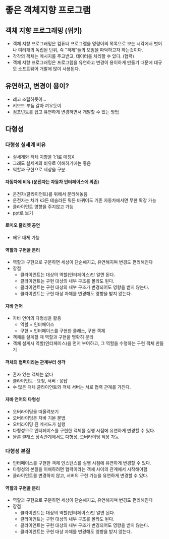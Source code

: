 # 좋은 객체지향 프로그램

## 객체 지향 프로그래밍 (위키)
- 객체 지향 프로그래밍은 컴퓨터 프로그램을 명령어의 목록으로 보는 시각에서 벗어나 여러개의 독립된 단위, 즉 "객체"들의 모임을 파악하고자 하는것이다.
- 각각의 객체는 메시지를 주고받고, 데이터를 처리할 수 있다. (협력)
- 객체 지향 프로그래밍은 프로그램을 유연하고 변경이 용이하게 만들기 때문에 대규모 소프트웨어 개발에 많이 사용된다.

## 유연하고, 변경이 용이?
- 레고 조립하듯이...
- 키보드 부품 갈아 끼우듯이
- 컴포넌트를 쉽고 유연하게 변경하면서 개발할 수 있는 방법

## 다형성

### 다형성 실세계 비유
- 실세계와 객체 지향을 1:1로 매칭X
- 그래도 실세계의 비유로 이해하기에는 좋음
- 역할과 구현으로 세상을 구분
#### 자동차에 비유 (운전자는 자동차 인터페이스에 의존)
- 운전자(클라이언트)를 위해서 분리해놓음
- 운전자는 차가 k3든 테슬라든 뭐든 바뀌어도 기존 자동차에서면 무한 확장 가능
- 클라이언트 영향을 주지않고 가능
- ppt로 보기

#### 로미오 줄리엣 공연
- 배우 대체 가능

#### 역할과 구현을 분리
- 역할과 구현으로 구분하면 세상이 단순해지고, 유연해지며 변경도 편리해진다
- 장점
  - 클라이언트는 대상의 역할(인터페이스)만 알면 된다.
  - 클라이언트는 구현 대상의 내부 구조를 몰라도 된다.
  - 클라이언트는 구현 대상의 내부 구조가 변경되어도 영향을 받지 않는다.
  - 클라이언트는 구현 대상 자체를 변경해도 영향을 받지 않는다.

#### 자바 언어
- 자바 언어의 다형성을 활용
  - 역할 = 인터페이스
  - 구현 = 인터페이스를 구현한 클래스, 구현 객체
- 객체를 설계할 때 역할과 구현을 명확히 분리
- 객체 설계시 역할(인터페이스)을 먼저 부여하고, 그 역할을 수행하는 구현 객체 만들기

#### 객체의 협력이라는 관계부터 생각
- 혼자 있는 객체는 없다
- 클라이언트 : 요청, 서버 : 응답
- 수 많은 객체 클라이언트와 객체 서버는 서로 협력 관계를 가진다.

#### 자바 언어의 다형성
- 오버라이딩을 떠올려보기
- 오버라이딩은 자바 기본 문법
- 오버라이딩 된 메서드가 실행
- 다형성으로 인터페이스를 구현한 객체를 실행 시점에 유연하게 변경할 수 있다.
- 물론 클래스 상속관계에서도 다형성, 오버라이딩 적용 가능

### 다형성 본질
- 인터페이스를 구현한 객체 인스턴스를 실행 시점에 유연하게 변경할 수 있다.
- 다형성의 본질을 이해하려면 협력이라는 객체 사이의 관계에서 시작해야함
- 클라이언트를 변경하지 않고, 서버의 구현 기능을 유연하게 변경할 수 있다.

#### 역할과 구현을 분리
- 역할과 구현으로 구분하면 세상이 단순해지고, 유연해지며 변경도 편리해진다
- 장점
  - 클라이언트는 대상의 역할(인터페이스)만 알면 된다.
  - 클라이언트는 구현 대상의 내부 구조를 몰라도 된다.
  - 클라이언트는 구현 대상의 내부 구조가 변경되어도 영향을 받지 않는다.
  - 클라이언트는 구현 대상 자체를 변경해도 영향을 받지 않는다.







